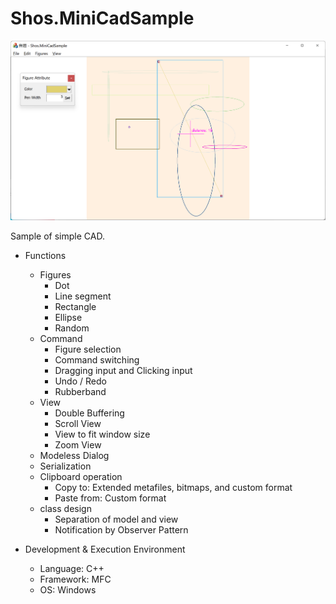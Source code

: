 # Shos.MiniCadSample

![image](Documents/images/image01.png)

Sample of simple CAD.

* Functions
    * Figures
        * Dot
        * Line segment
        * Rectangle
        * Ellipse
        * Random
	* Command
        * Figure selection
        * Command switching
        * Dragging input and Clicking input
        * Undo / Redo
        * Rubberband
    * View
        * Double Buffering
        * Scroll View
	    * View to fit window size
	    * Zoom View
    * Modeless Dialog
    * Serialization
    * Clipboard operation
        * Copy to:
          Extended metafiles, bitmaps, and custom format
        * Paste from:
          Custom format
	* class design
    	* Separation of model and view
        * Notification by Observer Pattern
		
* Development & Execution Environment
    * Language: C++
    * Framework: MFC
    * OS: Windows
